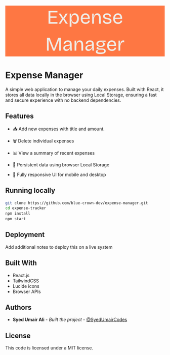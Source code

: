 ![README Banner](./public/banner.png)

# Expense Manager

A simple web application to manage your daily expenses. Built with React, it stores all data locally in the browser using Local Storage, ensuring a fast and secure experience with no backend dependencies.

## Features

- 📥 Add new expenses with title and amount.

- 🗑️ Delete individual expenses

- 📊 View a summary of recent expenses

- 💾 Persistent data using browser Local Storage

- 📱 Fully responsive UI for mobile and desktop

## Running locally

```bash
git clone https://github.com/blue-crown-dev/expense-manager.git
cd expense-tracker
npm install
npm start
```

## Deployment

Add additional notes to deploy this on a live system

## Built With

- React.js
- TailwindCSS
- Lucide icons
- Browser APIs

## Authors

- **Syed Umair Ali** - _Built the project_ -
  [@SyedUmairCodes](https://github.com/syedumaircodes)

## License

This code is licensed under a MIT license.
